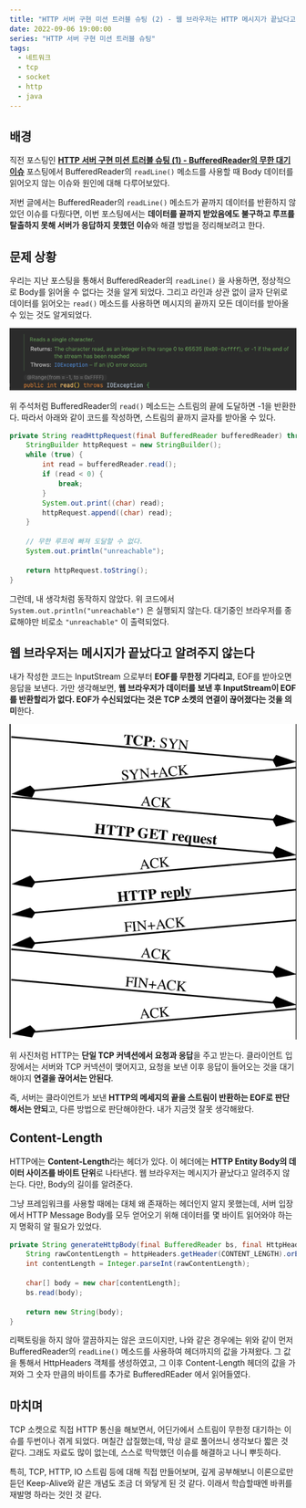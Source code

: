 ```yaml
---
title: "HTTP 서버 구현 미션 트러블 슈팅 (2) - 웹 브라우저는 HTTP 메시지가 끝났다고 알려주지 않는다"
date: 2022-09-06 19:00:00
series: "HTTP 서버 구현 미션 트러블 슈팅"
tags:
  - 네트워크
  - tcp
  - socket
  - http
  - java
---
```


## 배경

직전 포스팅인 **[HTTP 서버 구현 미션 트러블 슈팅 (1) - BufferedReader의 무한 대기 이슈](https://hudi.blog/woowacourse-level4-tcp-troubleshooting/)** 포스팅에서 BufferedReader의 `readLine()` 메소드를 사용할 때 Body 데이터를 읽어오지 않는 이슈와 원인에 대해 다루어보았다.

저번 글에서는 BufferedReader의 `readLine()` 메소드가 끝까지 데이터를 반환하지 않았던 이슈를 다뤘다면, 이번 포스팅에서는 **데이터를 끝까지 받았음에도 불구하고 루프를 탈출하지 못해 서버가 응답하지 못했던 이슈**와 해결 방법을 정리해보려고 한다.

## 문제 상황

우리는 지난 포스팅을 통해서 BufferedReader의 `readLine()` 을 사용하면, 정상적으로 Body를 읽어올 수 없다는 것을 알게 되었다. 그리고 라인과 상관 없이 글자 단위로 데이터를 읽어오는 `read()` 메소드를 사용하면 메시지의 끝까지 모든 데이터를 받아올 수 있는 것도 알게되었다.

![](./read.png)

위 주석처럼 BufferedReader의 `read()` 메소드는 스트림의 끝에 도달하면 -1을 반환한다. 따라서 아래와 같이 코드를 작성하면, 스트림의 끝까지 글자를 받아올 수 있다.

```java
private String readHttpRequest(final BufferedReader bufferedReader) throws IOException {
    StringBuilder httpRequest = new StringBuilder();
    while (true) {
        int read = bufferedReader.read();
        if (read < 0) {
            break;
        }
        System.out.print((char) read);
        httpRequest.append((char) read);
    }

    // 무한 루프에 빠져 도달할 수 없다.
    System.out.println("unreachable");

    return httpRequest.toString();
}
```

그런데, 내 생각처럼 동작하지 않았다. 위 코드에서 `System.out.println("unreachable")` 은 실행되지 않는다. 대기중인 브라우저를 종료해야만 비로소 `"unreachable"` 이 출력되었다.

## 웹 브라우저는 메시지가 끝났다고 알려주지 않는다

내가 작성한 코드는 InputStream 으로부터 **EOF를 무한정 기다리고**, EOF를 받아오면 응답을 보낸다. 가만 생각해보면, **웹 브라우저가 데이터를 보낸 후 InputStream이 EOF를 반환할리가 없다. EOF가 수신되었다는 것은 TCP 소켓의 연결이 끊어졌다는 것을 의미**한다.

![HTTP request and reply over TCP](./http-request-and-reply-over-tcp.png)

위 사진처럼 HTTP는 **단일 TCP 커넥션에서 요청과 응답**을 주고 받는다. 클라이언트 입장에서는 서버와 TCP 커넥션이 맺어지고, 요청을 보낸 이후 응답이 들어오는 것을 대기해야지 **연결을 끊어서는 안된다**.

즉, 서버는 클라이언트가 보낸 **HTTP의 메세지의 끝을 스트림이 반환하는 EOF로 판단해서는 안되**고, 다른 방법으로 판단해야한다. 내가 지금껏 잘못 생각해왔다.

## Content-Length

HTTP에는 **Content-Length**라는 헤더가 있다. 이 헤더에는 **HTTP Entity Body의 데이터 사이즈를 바이트 단위**로 나타낸다. 웹 브라우저는 메시지가 끝났다고 알려주지 않는다. 다만, Body의 길이를 알려준다.

그냥 프레임워크를 사용할 때에는 대체 왜 존재하는 헤더인지 알지 못했는데, 서버 입장에서 HTTP Message Body를 모두 얻어오기 위해 데이터를 몇 바이트 읽어와야 하는지 명확히 알 필요가 있었다.

```java
private String generateHttpBody(final BufferedReader bs, final HttpHeaders httpHeaders) throws IOException {
    String rawContentLength = httpHeaders.getHeader(CONTENT_LENGTH).orElse("0");
    int contentLength = Integer.parseInt(rawContentLength);

    char[] body = new char[contentLength];
    bs.read(body);

    return new String(body);
}
```

리팩토링을 하지 않아 깔끔하지는 않은 코드이지만, 나와 같은 경우에는 위와 같이 먼저 BufferedReader의 `readLine()` 메소드를 사용하여 헤더까지의 값을 가져왔다. 그 값을 통해서 HttpHeaders 객체를 생성하였고, 그 이후 Content-Length 헤더의 값을 가져와 그 숫자 만큼의 바이트를 추가로 BufferedREader 에서 읽어들였다.

## 마치며

TCP 소켓으로 직접 HTTP 통신을 해보면서, 어딘가에서 스트림이 무한정 대기하는 이슈를 두번이나 겪게 되었다. 며칠간 삽질했는데, 막상 글로 풀어쓰니 생각보다 짧은 것 같다. 그래도 자료도 많이 없는데, 스스로 막막했던 이슈를 해결하고 나니 뿌듯하다.

특히, TCP, HTTP, IO 스트림 등에 대해 직접 만들어보며, 깊게 공부해보니 이론으로만 듣던 Keep-Alive와 같은 개념도 조금 더 와닿게 된 것 같다. 이래서 학습할때엔 바퀴를 재발명 하라는 것인 것 같다.
